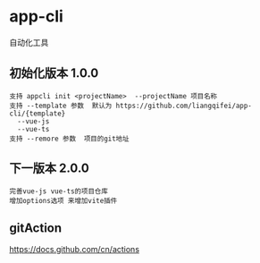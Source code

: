 # app-cli
自动化工具
  ## 初始化版本 1.0.0
    支持 appcli init <projectName>  --projectName 项目名称
    支持 --template 参数  默认为 https://github.com/liangqifei/app-cli/{template}
      --vue-js
      --vue-ts
    支持 --remore 参数  项目的git地址
  ## 下一版本 2.0.0
    完善vue-js vue-ts的项目仓库
    增加options选项 来增加vite插件
  ## gitAction
   https://docs.github.com/cn/actions
    